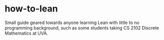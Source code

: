 # how-to-lean
Small guide geared towards anyone learning Lean with little to no programming background, such as some students taking CS 2102 Discrete Mathematics at UVA.
